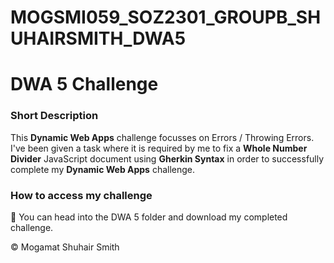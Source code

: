 # MOGSMI059_SOZ2301_GROUPB_SHUHAIRSMITH_DWA5

# DWA 5 Challenge

### Short Description

This **Dynamic Web Apps** challenge focusses on Errors / Throwing Errors. I've been given a task where it is required by me to fix a **Whole Number Divider** JavaScript document using **Gherkin Syntax** in order to successfully complete my **Dynamic Web Apps** challenge. 

### How to access my challenge

🚀 You can head into the DWA 5 folder and download my completed challenge. 

© Mogamat Shuhair Smith
